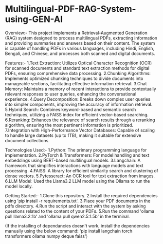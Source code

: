# Multilingual-PDF-RAG-System-using-GEN-AI
Overview:-
This project implements a Retrieval-Augmented Generation (RAG) system designed to process multilingual PDFs, extracting information and providing summaries and answers based on their content. The system is capable of handling PDFs in various languages, including Hindi, English, Bengali, and Chinese, and processes both scanned and digital documents.

Features:-
1.Text Extraction: Utilizes Optical Character Recognition (OCR) for scanned documents and standard text extraction methods for digital PDFs, ensuring comprehensive data processing.
2.Chunking Algorithms: Implements optimized chunking techniques to divide documents into manageable sections, facilitating effective information retrieval.
3.Chat Memory: Maintains a memory of recent interactions to provide contextually relevant responses to user queries, enhancing the conversational experience.
4.Query Decomposition: Breaks down complex user queries into simpler components, improving the accuracy of information retrieval.
5.Hybrid Search: Combines keyword-based and semantic search techniques, utilizing a FAISS index for efficient vector-based searching.
6.Reranking: Enhances the relevance of search results through a reranking algorithm, ensuring the most pertinent information is prioritized.
7.Integration with High-Performance Vector Databases: Capable of scaling to handle large datasets (up to 1TB), making it suitable for extensive document collections.

Technologies Used:-
1.Python: The primary programming language for implementation.
2.PyTorch & Transformers: For model handling and text embeddings using BERT-based multilingual models.
3.Langchain: A framework that simplifies interactions with language models and text processing.
4.FAISS: A library for efficient similarity search and clustering of dense vectors.
5.Pytesseract: An OCR tool for text extraction from images.
6.LLM Model: Used the Llama3.2 LLM model using the Ollama to run the model locally.

Getting Started:-
1.Clone this repository.
2.Install the required dependencies using 'pip install -r requirements.txt'.
3.Place your PDF documents in the pdfs directory.
4.Run the script and interact with the system by asking questions related to the content of your PDFs.
5.Run the command 'ollama pull llama3.2:1b' and 'ollama pull qwen2.5:1.5b' in the terminal.

(If the installing of dependancies doesn't work, install the dependencies manually using the below command:
  'pip install langchain torch transformers ollama numpy deque faiss')
